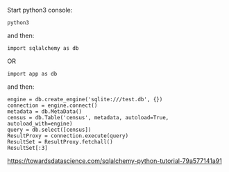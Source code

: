 Start python3 console:

```
python3
```

and then:

```
import sqlalchemy as db
```

OR

```
import app as db
```

and then:

```
engine = db.create_engine('sqlite:///test.db', {})
connection = engine.connect()
metadata = db.MetaData()
census = db.Table('census', metadata, autoload=True, autoload_with=engine)
query = db.select([census])
ResultProxy = connection.execute(query)
ResultSet = ResultProxy.fetchall()
ResultSet[:3]
```

https://towardsdatascience.com/sqlalchemy-python-tutorial-79a577141a91
